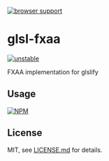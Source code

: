 [![browser support](https://ci.testling.com/mattdesl/glsl-fxaa.png)](https://ci.testling.com/mattdesl/glsl-fxaa)

# glsl-fxaa

[![unstable](http://badges.github.io/stability-badges/dist/unstable.svg)](http://github.com/badges/stability-badges)

FXAA implementation for glslify

## Usage

[![NPM](https://nodei.co/npm/glsl-fxaa.png)](https://nodei.co/npm/glsl-fxaa/)

## License

MIT, see [LICENSE.md](http://github.com/mattdesl/glsl-fxaa/blob/master/LICENSE.md) for details.
